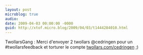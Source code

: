 ```yaml
---
layout: post
microblog: true
audio: 
date: 2009-04-03 00:00:00 -0000
guid: http://xtof.micro.blog/2009/04/03/t1444284010.html
---
```

TwollarsGang : Merci d'envoyer 2 twollars @cedringen pour un #twollarsfeedback et torturer le compte [twollars.com/cedringen](http://twollars.com/cedringen) ;)
